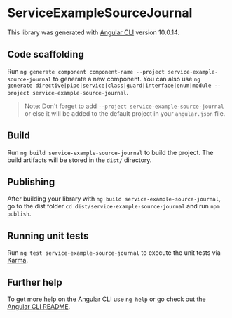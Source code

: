 # ServiceExampleSourceJournal

This library was generated with [Angular CLI](https://github.com/angular/angular-cli) version 10.0.14.

## Code scaffolding

Run `ng generate component component-name --project service-example-source-journal` to generate a new component. You can also use `ng generate directive|pipe|service|class|guard|interface|enum|module --project service-example-source-journal`.
> Note: Don't forget to add `--project service-example-source-journal` or else it will be added to the default project in your `angular.json` file. 

## Build

Run `ng build service-example-source-journal` to build the project. The build artifacts will be stored in the `dist/` directory.

## Publishing

After building your library with `ng build service-example-source-journal`, go to the dist folder `cd dist/service-example-source-journal` and run `npm publish`.

## Running unit tests

Run `ng test service-example-source-journal` to execute the unit tests via [Karma](https://karma-runner.github.io).

## Further help

To get more help on the Angular CLI use `ng help` or go check out the [Angular CLI README](https://github.com/angular/angular-cli/blob/master/README.md).
